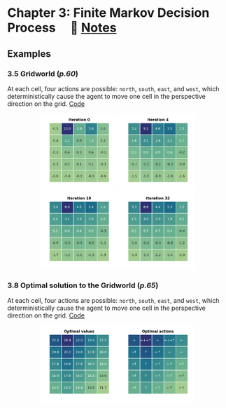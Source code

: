 # **Chapter 3: Finite Markov Decision Process** &nbsp; &nbsp; :link: [Notes](./%5BNOTES%5DCH_3.pdf)
## **Examples**

### 3.5 Gridworld (*p.60*)
At each cell, four actions are possible: `north`, `south`, `east`, and `west`, which deterministically cause the agent to move one cell in the perspective direction on the grid.
[Code](./example_3_5_grid_world.py)
<p align="center">
    <img src='./plots/example_3_5/0.png' width=35%>
    <img src='./plots/example_3_5/4.png' width=35%>
    <img src='./plots/example_3_5/10.png' width=35%>
    <img src='./plots/example_3_5/32.png' width=35%>
</p>

### 3.8 Optimal solution to the Gridworld (*p.65*)
At each cell, four actions are possible: `north`, `south`, `east`, and `west`, which deterministically cause the agent to move one cell in the perspective direction on the grid.
[Code](./example_3_8_optimal_grid_world.py)
<p align="center">
    <img src='./plots/example_3_8/optimal_values.png' width=35%>
    <img src='./plots/example_3_8/optimal_actions.png' width=35%>
</p>